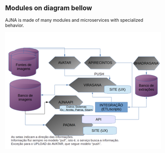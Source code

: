 


## Modules on diagram bellow 

AJNA is made of many modules and microservices with specialized behavior.

![Architeture overview](images/overview2.png)